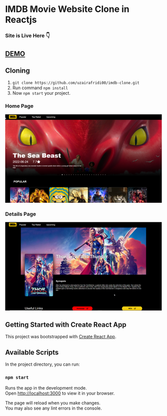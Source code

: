# IMDB Movie Website Clone in Reactjs

### Site is Live Here :point_down:

## [DEMO](https://effulgent-bunny-d1987e.netlify.app/)

## Cloning

1. `git clone https://github.com/uzairafridi00/imdb-clone.git`
2. Run command `npm install`
3. Now `npm start` your project.

### Home Page

![Home Page](https://github.com/uzairafridi00/imdb-clone/blob/main/images/home.png?raw=true)

### Details Page

![Details Page](https://github.com/uzairafridi00/imdb-clone/blob/main/images/details.png?raw=true)

## Getting Started with Create React App

This project was bootstrapped with [Create React App](https://github.com/facebook/create-react-app).

## Available Scripts

In the project directory, you can run:

### `npm start`

Runs the app in the development mode.\
Open [http://localhost:3000](http://localhost:3000) to view it in your browser.

The page will reload when you make changes.\
You may also see any lint errors in the console.
